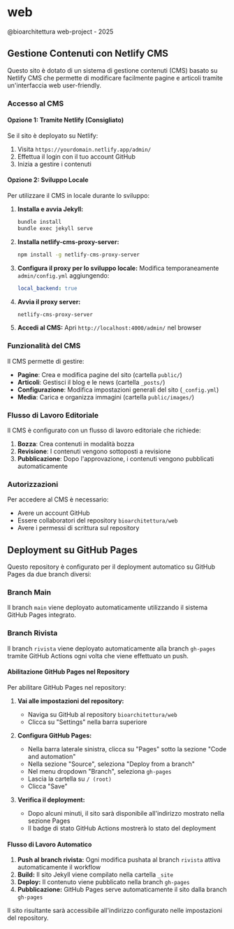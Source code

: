 # web
@bioarchitettura web-project - 2025

## Gestione Contenuti con Netlify CMS

Questo sito è dotato di un sistema di gestione contenuti (CMS) basato su Netlify CMS che permette di modificare facilmente pagine e articoli tramite un'interfaccia web user-friendly.

### Accesso al CMS

#### Opzione 1: Tramite Netlify (Consigliato)
Se il sito è deployato su Netlify:
1. Visita `https://yourdomain.netlify.app/admin/`
2. Effettua il login con il tuo account GitHub
3. Inizia a gestire i contenuti

#### Opzione 2: Sviluppo Locale
Per utilizzare il CMS in locale durante lo sviluppo:

1. **Installa e avvia Jekyll:**
   ```bash
   bundle install
   bundle exec jekyll serve
   ```

2. **Installa netlify-cms-proxy-server:**
   ```bash
   npm install -g netlify-cms-proxy-server
   ```

3. **Configura il proxy per lo sviluppo locale:**
   Modifica temporaneamente `admin/config.yml` aggiungendo:
   ```yaml
   local_backend: true
   ```

4. **Avvia il proxy server:**
   ```bash
   netlify-cms-proxy-server
   ```

5. **Accedi al CMS:**
   Apri `http://localhost:4000/admin/` nel browser

### Funzionalità del CMS

Il CMS permette di gestire:

- **Pagine**: Crea e modifica pagine del sito (cartella `public/`)
- **Articoli**: Gestisci il blog e le news (cartella `_posts/`)
- **Configurazione**: Modifica impostazioni generali del sito (`_config.yml`)
- **Media**: Carica e organizza immagini (cartella `public/images/`)

### Flusso di Lavoro Editoriale

Il CMS è configurato con un flusso di lavoro editoriale che richiede:
1. **Bozza**: Crea contenuti in modalità bozza
2. **Revisione**: I contenuti vengono sottoposti a revisione
3. **Pubblicazione**: Dopo l'approvazione, i contenuti vengono pubblicati automaticamente

### Autorizzazioni

Per accedere al CMS è necessario:
- Avere un account GitHub
- Essere collaboratori del repository `bioarchitettura/web`
- Avere i permessi di scrittura sul repository

## Deployment su GitHub Pages

Questo repository è configurato per il deployment automatico su GitHub Pages da due branch diversi:

### Branch Main
Il branch `main` viene deployato automaticamente utilizzando il sistema GitHub Pages integrato.

### Branch Rivista  
Il branch `rivista` viene deployato automaticamente alla branch `gh-pages` tramite GitHub Actions ogni volta che viene effettuato un push.

#### Abilitazione GitHub Pages nel Repository

Per abilitare GitHub Pages nel repository:

1. **Vai alle impostazioni del repository:**
   - Naviga su GitHub al repository `bioarchitettura/web`
   - Clicca su "Settings" nella barra superiore

2. **Configura GitHub Pages:**
   - Nella barra laterale sinistra, clicca su "Pages" sotto la sezione "Code and automation"
   - Nella sezione "Source", seleziona "Deploy from a branch"
   - Nel menu dropdown "Branch", seleziona `gh-pages`
   - Lascia la cartella su `/ (root)`
   - Clicca "Save"

3. **Verifica il deployment:**
   - Dopo alcuni minuti, il sito sarà disponibile all'indirizzo mostrato nella sezione Pages
   - Il badge di stato GitHub Actions mostrerà lo stato del deployment

#### Flusso di Lavoro Automatico

1. **Push al branch rivista:** Ogni modifica pushata al branch `rivista` attiva automaticamente il workflow
2. **Build:** Il sito Jekyll viene compilato nella cartella `_site`
3. **Deploy:** Il contenuto viene pubblicato nella branch `gh-pages`
4. **Pubblicazione:** GitHub Pages serve automaticamente il sito dalla branch `gh-pages`

Il sito risultante sarà accessibile all'indirizzo configurato nelle impostazioni del repository.
